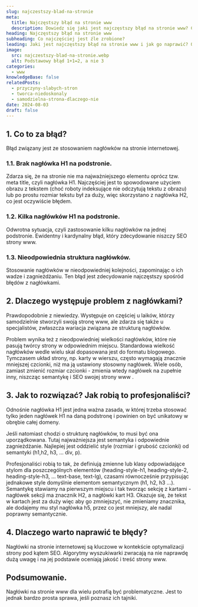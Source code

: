 ```yaml
---
slug: najczestszy-blad-na-stronie
meta:
  title: Najczęstszy błąd na stronie www
  description: Dowiedz się jaki jest najczęstszy błąd na stronie www? Czy czasami nie występuje także u Ciebie?
heading: Najczęstszy błąd na stronie www
subheading: Co najczęściej jest źle zrobione?
leading: Jaki jest najczęstszy błąd na stronie www i jak go naprawić? Obserwacja i ocena wielu stron www pozwoliła mi wyłonić jeden ważny i główny błąd pojawiający się na wielu stronach internetowych.
image:
  src: najczestszy-blad-na-stronie.webp
  alt: Podstawowy błąd 1+1=2, a nie 3
categories:
  - www
knowledgeBase: false
relatedPosts:
  - przyczyny-slabych-stron
  - tworca-niedoskonaly
  - samodzielna-strona-dlaczego-nie
date: 2024-08-03
draft: false
---
```


## 1. Co to za błąd?

Błąd związany jest ze stosowaniem nagłówków na stronie internetowej.

### 1.1. Brak nagłówka H1 na podstronie.

Zdarza się, że na stronie nie ma najważniejszego elementu oprócz tzw. meta title, czyli nagłówka H1. Najczęściej jest to spowodowane użyciem obrazu z tekstem (choć roboty indeksujące nie odczytują tekstu z obrazu) lub po prostu rozmiar tekstu był za duży, więc skorzystano z nagłówka H2, co jest oczywiście błędem.

### 1.2. Kilka nagłówków H1 na podstronie.

Odwrotna sytuacja, czyli zastosowanie kilku nagłówków na jednej podstronie. Ewidentny i kardynalny błąd, który zdecydowanie niszczy SEO strony www.

### 1.3. Nieodpowiednia struktura nagłówków.

Stosowanie nagłówków w nieodpowiedniej kolejności, zapominając o ich wadze i zagnieżdżaniu. Ten błąd jest zdecydowanie najczęstszy spośród błędów z nagłówkami.

## 2. Dlaczego występuje problem z nagłówkami?

Prawdopodobnie z niewiedzy. Występuje on częściej u laików, którzy samodzielnie stworzyli swoją stronę www, ale zdarza się także u specjalistów, zwłaszcza wariacja związana ze strukturą nagłówków.

Problem wynika też z nieodpowiedniej wielkości nagłówków, które nie pasują twórcy strony w odpowiednim miejscu. Standardowa wielkość nagłówków wedle wielu skal dopasowana jest do formatu blogowego. Tymczasem układ strony, np. karty w wierszu, często wymagają znacznie mniejszej czcionki, niż ma ją ustawiony stosowny nagłówek. Wiele osób, zamiast zmienić rozmiar czcionki - zmienia wtedy nagłówek na zupełnie inny, niszcząc semantykę i SEO swojej strony www .

## 3. Jak to rozwiązać? Jak robią to profesjonaliści?

Odnośnie nagłówka H1 jest jedna ważna zasada, w której trzeba stosować tylko jeden nagłówek H1 na daną podstronę i powinien on być unikatowy w obrębie całej domeny.

Jeśli natomiast chodzi o strukturę nagłówków, to musi być ona uporządkowana. Tutaj najważniejsza jest semantyka i odpowiednie zagnieżdżanie. Najlepiej jest oddzielić style (rozmiar i grubość czcionki) od semantyki (h1,h2, h3, ... div, p).

Profesjonaliści robią to tak, że definiują zmienne lub klasy odpowiadające stylom dla poszczególnych elementów (heading-style-h1, heading-style-2, heading-style-h3, ... text-base, text-lg), czasami równocześnie przypisując jednakowe style domyślnie elementom semantycznym (h1, h2, h3 ...). Semantykę stawiamy na pierwszym miejscu i tak tworząc sekcję z kartami - nagłówek sekcji ma znacznik H2, a nagłówki kart H3. Okazuje się, że tekst w kartach jest za duży więc aby go zmniejszyć, nie zmieniamy znacznika, ale dodajemy mu styl nagłówka h5, przez co jest mniejszy, ale nadal poprawny semantycznie.

## 4. Dlaczego warto naprawić te błędy?

Nagłówki na stronie internetowej są kluczowe w kontekście optymalizacji strony pod kątem SEO. Algorytmy wyszukiwarki zwracają na nie naprawdę dużą uwagę i na jej podstawie oceniają jakość i treść strony www.

## Podsumowanie.

Nagłówki na stronie www dla wielu potrafią być problematyczne. Jest to jednak bardzo prosta sprawa, jeśli poznasz ich tajniki.
